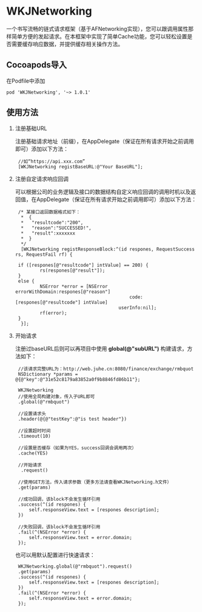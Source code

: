 # WKJNetworking
一个书写流畅的链式请求框架（基于AFNetworking实现），您可以跟调用属性那样简单方便的发起请求。在本框架中实现了简单Cache功能，您可以轻松设置是否需要缓存响应数据，并提供缓存相关操作方法。

## Cocoapods导入
在Podfile中添加

	pod 'WKJNetworking', '~> 1.0.1'

## 使用方法
1. 注册基础URL

	注册基础请求地址（前缀），在AppDelegate（保证在所有请求开始之前调用即可）添加以下方法：
	
		//如“https://api.xxx.com”
		[WKJNetworking registBaseURL:@"Your BaseURL"];
		
2. 注册自定请求响应回调
	
	可以根据公司的业务逻辑及接口的数据结构自定义响应回调的调用时机以及返回值，在AppDelegate（保证在所有请求开始之前调用即可）添加以下方法：
	
		/* 某接口返回数据格式如下：
		 *	{
		 *	 "resultcode":"200",
		 *	 "reason":"SUCCESSED!", 
		 *	 "result":xxxxxxx
		 *	}
		 */
		 [WKJNetworking registResponseBlock:^(id respones, RequestSuccess rs, RequestFail rf) {
		 
        if ([respones[@"resultcode"] intValue] == 200) {
            	rs(respones[@"result"]);
        }
        else {
            	NSError *error = [NSError errorWithDomain:respones[@"reason"]
                                                 code:[respones[@"resultcode"] intValue]
                                             userInfo:nil];
            	rf(error);
        }
    	 }];
	
3. 开始请求

	注册过baseURL后则可以再项目中使用 **global(@"subURL")** 构建请求，方法如下：
	
		//该请求完整URL为：http://web.juhe.cn:8080/finance/exchange/rmbquot
    	NSDictionary *params = @{@"key":@"31e52c8179a83852a0f9b8846fd86b11"};
    	
    	WKJNetworking
    	//使用全局构建对象，传入子URL即可
    	.global(@"rmbquot")
    	
    	//设置请求头
    	.header(@{@"testKey":@"is test header"})
    	
    	//设置超时时间
    	.timeout(10)
    	
    	//设置是否缓存（如果为YES，success回调会调用两次）
    	.cache(YES)
    	
    	//开始请求
    	 .request()
    	 
    	//使用GET方法，传入请求参数（更多方法请查看WKJNetworking.h文件）
    	.get(params)
    	
    	//成功回调，该block不会发生循环引用
    	.success(^(id respones) {
        	self.responseView.text = [respones description];
    	})
    	
    	//失败回调，该block不会发生循环引用
   		.fail(^(NSError *error) {
        	self.responseView.text = error.domain;
    	});
    	
    也可以用默认配置进行快速请求：
    
    	WKJNetworking.global(@"rmbquot").request()
    	.get(params)
    	.success(^(id respones) {
        	self.responseView.text = [respones description];
    	})
   		.fail(^(NSError *error) {
        	self.responseView.text = error.domain;
    	});